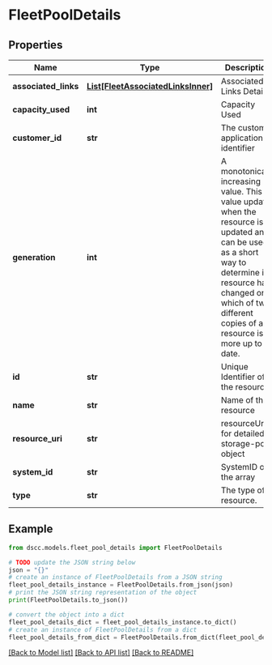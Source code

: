 # FleetPoolDetails


## Properties

Name | Type | Description | Notes
------------ | ------------- | ------------- | -------------
**associated_links** | [**List[FleetAssociatedLinksInner]**](FleetAssociatedLinksInner.md) | Associated Links Details | [optional] 
**capacity_used** | **int** | Capacity Used | [optional] 
**customer_id** | **str** | The customer application identifier | [optional] 
**generation** | **int** | A monotonically increasing value. This value updates when the resource is updated and can be used as a short way to determine if a resource has changed or which of two different copies of a resource is more up to date. | [optional] 
**id** | **str** | Unique Identifier of the resource           | [optional] 
**name** | **str** | Name of the resource | [optional] 
**resource_uri** | **str** | resourceUri for detailed storage-pool object                 | [optional] 
**system_id** | **str** | SystemID of the array | [optional] 
**type** | **str** | The type of resource. | [optional] 

## Example

```python
from dscc.models.fleet_pool_details import FleetPoolDetails

# TODO update the JSON string below
json = "{}"
# create an instance of FleetPoolDetails from a JSON string
fleet_pool_details_instance = FleetPoolDetails.from_json(json)
# print the JSON string representation of the object
print(FleetPoolDetails.to_json())

# convert the object into a dict
fleet_pool_details_dict = fleet_pool_details_instance.to_dict()
# create an instance of FleetPoolDetails from a dict
fleet_pool_details_from_dict = FleetPoolDetails.from_dict(fleet_pool_details_dict)
```
[[Back to Model list]](../README.md#documentation-for-models) [[Back to API list]](../README.md#documentation-for-api-endpoints) [[Back to README]](../README.md)


